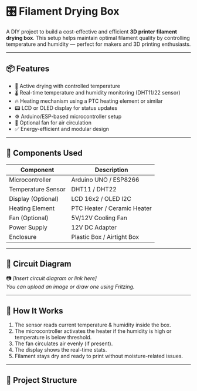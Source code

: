 # 🎛️ Filament Drying Box

A DIY project to build a cost-effective and efficient **3D printer filament drying box**. This setup helps maintain optimal filament quality by controlling temperature and humidity — perfect for makers and 3D printing enthusiasts.

---

## 📦 Features

- 💨 Active drying with controlled temperature
- 🌡️ Real-time temperature and humidity monitoring (DHT11/22 sensor)
- 🔥 Heating mechanism using a PTC heating element or similar
- 📟 LCD or OLED display for status updates
- ⚙️ Arduino/ESP-based microcontroller setup
- 🔋 Optional fan for air circulation
- ✅ Energy-efficient and modular design

---

## 🧰 Components Used

| Component              | Description                  |
|------------------------|------------------------------|
| Microcontroller        | Arduino UNO / ESP8266        |
| Temperature Sensor     | DHT11 / DHT22                |
| Display (Optional)     | LCD 16x2 / OLED I2C          |
| Heating Element        | PTC Heater / Ceramic Heater  |
| Fan (Optional)         | 5V/12V Cooling Fan           |
| Power Supply           | 12V DC Adapter               |
| Enclosure              | Plastic Box / Airtight Box   |

---

## 🔌 Circuit Diagram

📷 _[Insert circuit diagram or link here]_  
_You can upload an image or draw one using Fritzing._

---

## 🚀 How It Works

1. The sensor reads current temperature & humidity inside the box.
2. The microcontroller activates the heater if the humidity is high or temperature is below threshold.
3. The fan circulates air evenly (if present).
4. The display shows the real-time stats.
5. Filament stays dry and ready to print without moisture-related issues.

---

## 📁 Project Structure

